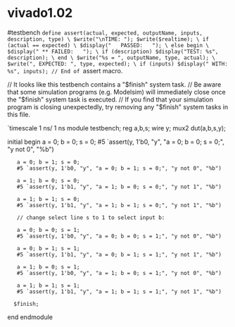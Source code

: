 # vivado1.02
#testbench
`define assert(actual, expected, outputName, inputs, description, type) \
    $write("\nTIME: "); $write($realtime); \
    if (actual == expected) \
        $display("   PASSED:   "); \
    else begin \
        $display(" ** FAILED:   "); \
        if (description) $display("TEST: %s", description); \
    end \
    $write("%s = ", outputName, type, actual); \
    $write(", EXPECTED: ", type, expected); \
    if (inputs) $display(" WITH: %s", inputs);
// End of `assert macro.

// It looks like this testbench contains a "$finish" system task.
// Be aware that some simulation programs (e.g. Modelsim) will immediately close once the "$finish" system task is executed.
// If you find that your simulation program is closing unexpectedly, try removing any "$finish" system tasks in this file.

`timescale 1 ns/ 1 ns
module testbench;
      reg a,b,s;
      wire y;
      mux2 dut(a,b,s,y);
 
   initial begin
       a = 0; b = 0; s = 0;
       #5 `assert(y, 1'b0, "y", "a = 0; b = 0; s = 0;", "y not 0", "%b")
       
       a = 0; b = 1; s = 0;
       #5 `assert(y, 1'b0, "y", "a = 0; b = 1; s = 0;", "y not 0", "%b")
       
       a = 1; b = 0; s = 0;
       #5 `assert(y, 1'b1, "y", "a = 1; b = 0; s = 0;", "y not 1", "%b")
       
       a = 1; b = 1; s = 0;
       #5 `assert(y, 1'b1, "y", "a = 1; b = 1; s = 0;", "y not 1", "%b")
       
       // change select line s to 1 to select input b:

       a = 0; b = 0; s = 1;
       #5 `assert(y, 1'b0, "y", "a = 0; b = 0; s = 1;", "y not 0", "%b")
       
       a = 0; b = 1; s = 1;
       #5 `assert(y, 1'b1, "y", "a = 0; b = 1; s = 1;", "y not 1", "%b")
       
       a = 1; b = 0; s = 1;
       #5 `assert(y, 1'b0, "y", "a = 1; b = 0; s = 1;", "y not 0", "%b")
       
       a = 1; b = 1; s = 1;
       #5 `assert(y, 1'b1, "y", "a = 1; b = 1; s = 1;", "y not 1", "%b")
       
      $finish;
   end
endmodule

